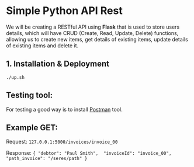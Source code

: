 # Simple Python API Rest

We will be creating a RESTful API using **Flask** that is used to store users details, which will have CRUD (Create, Read, Update, Delete) functions, allowing us to create new items, get details of existing items, update details of existing items and delete it.


## 1. Installation & Deployment

```./up.sh```

## Testing tool:

For testing a good way is to install [Postman](https://www.getpostman.com/apps) tool.


## Example GET:

Request: ```127.0.0.1:5000/invoices/invoice_00```

Response: ```{
    "debtor": "Paul Smith", 
    "invoiceId": "invoice_00", 
    "path_invoice": "/seres/path"
}```



